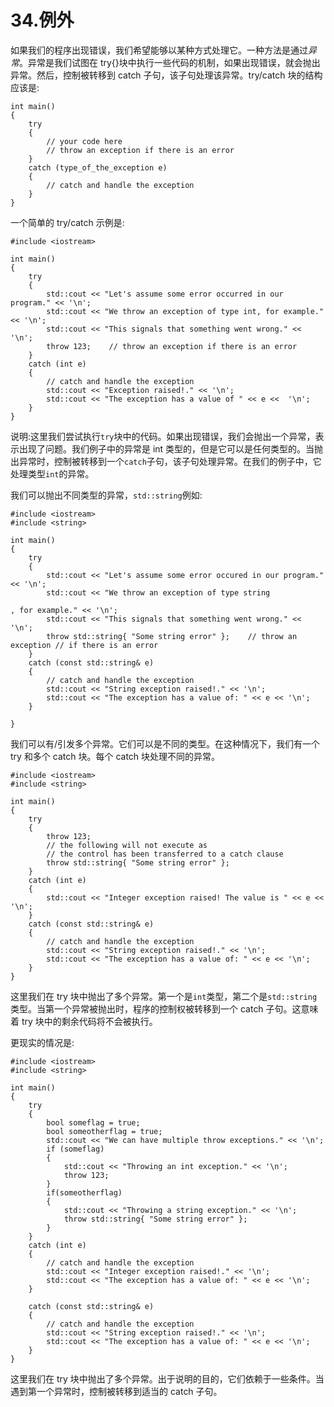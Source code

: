 # 34.例外

如果我们的程序出现错误，我们希望能够以某种方式处理它。一种方法是通过*异常*。异常是我们试图在 try{}块中执行一些代码的机制，如果出现错误，就会抛出异常。然后，控制被转移到 catch 子句，该子句处理该异常。try/catch 块的结构应该是:

```
int main()
{
    try
    {
        // your code here
        // throw an exception if there is an error
    }
    catch (type_of_the_exception e)
    {
        // catch and handle the exception
    }
}

```

一个简单的 try/catch 示例是:

```
#include <iostream>

int main()
{
    try
    {
        std::cout << "Let's assume some error occurred in our program." << '\n';
        std::cout << "We throw an exception of type int, for example." << '\n';
        std::cout << "This signals that something went wrong." << '\n';
        throw 123;    // throw an exception if there is an error
    }
    catch (int e)
    {
        // catch and handle the exception
        std::cout << "Exception raised!." << '\n';
        std::cout << "The exception has a value of " << e <<  '\n';
    }
}

```

说明:这里我们尝试执行`try`块中的代码。如果出现错误，我们会抛出一个异常，表示出现了问题。我们例子中的异常是 int 类型的，但是它可以是任何类型的。当抛出异常时，控制被转移到一个`catch`子句，该子句处理异常。在我们的例子中，它处理类型`int`的异常。

我们可以抛出不同类型的异常，`std::string`例如:

```
#include <iostream>
#include <string>

int main()
{
    try
    {
        std::cout << "Let's assume some error occured in our program." << '\n';
        std::cout << "We throw an exception of type string

, for example." << '\n';
        std::cout << "This signals that something went wrong." << '\n';
        throw std::string{ "Some string error" };    // throw an exception // if there is an error
    }
    catch (const std::string& e)
    {
        // catch and handle the exception
        std::cout << "String exception raised!." << '\n';
        std::cout << "The exception has a value of: " << e << '\n';
    }

}

```

我们可以有/引发多个异常。它们可以是不同的类型。在这种情况下，我们有一个 try 和多个 catch 块。每个 catch 块处理不同的异常。

```
#include <iostream>
#include <string>

int main()
{
    try
    {
        throw 123;
        // the following will not execute as
        // the control has been transferred to a catch clause
        throw std::string{ "Some string error" };
    }
    catch (int e)
    {
        std::cout << "Integer exception raised! The value is " << e << '\n';
    }
    catch (const std::string& e)
    {
        // catch and handle the exception
        std::cout << "String exception raised!." << '\n';
        std::cout << "The exception has a value of: " << e << '\n';
    }
}

```

这里我们在 try 块中抛出了多个异常。第一个是`int`类型，第二个是`std::string`类型。当第一个异常被抛出时，程序的控制权被转移到一个 catch 子句。这意味着 try 块中的剩余代码将不会被执行。

更现实的情况是:

```
#include <iostream>
#include <string>

int main()
{
    try
    {
        bool someflag = true;
        bool someotherflag = true;
        std::cout << "We can have multiple throw exceptions." << '\n';
        if (someflag)
        {
            std::cout << "Throwing an int exception." << '\n';
            throw 123;
        }
        if(someotherflag)
        {
            std::cout << "Throwing a string exception." << '\n';
            throw std::string{ "Some string error" };
        }
    }
    catch (int e)
    {
        // catch and handle the exception
        std::cout << "Integer exception raised!." << '\n';
        std::cout << "The exception has a value of: " << e << '\n';
    }

    catch (const std::string& e)
    {
        // catch and handle the exception
        std::cout << "String exception raised!." << '\n';
        std::cout << "The exception has a value of: " << e << '\n';
    }
}

```

这里我们在 try 块中抛出了多个异常。出于说明的目的，它们依赖于一些条件。当遇到第一个异常时，控制被转移到适当的 catch 子句。